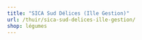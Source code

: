 ```yaml
---
title: "SICA Sud Délices (Ille Gestion)"
url: /thuir/sica-sud-delices-ille-gestion/
shop: légumes
---
```

